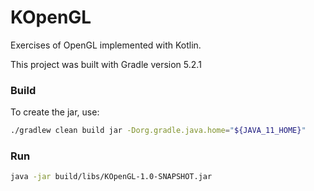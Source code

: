 # KOpenGL
Exercises of OpenGL implemented with Kotlin.

This project was built with Gradle version 5.2.1

### Build
To create the jar, use:
```sh
./gradlew clean build jar -Dorg.gradle.java.home="${JAVA_11_HOME}"
```

### Run
```sh
java -jar build/libs/KOpenGL-1.0-SNAPSHOT.jar
```
